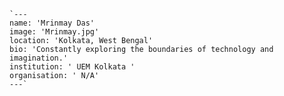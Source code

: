     `---
    name: 'Mrinmay Das'
    image: 'Mrinmay.jpg'
    location: 'Kolkata, West Bengal'
    bio: 'Constantly exploring the boundaries of technology and imagination.'
    institution: ' UEM Kolkata '
    organisation: ' N/A'
    ---`